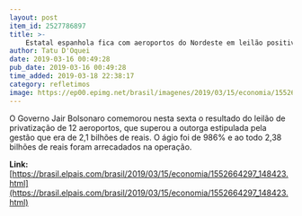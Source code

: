```yaml
---
layout: post
item_id: 2527786897
title: >-
    Estatal espanhola fica com aeroportos do Nordeste em leilão positivo para Bolsonaro
author: Tatu D'Oquei
date: 2019-03-16 00:49:28
pub_date: 2019-03-16 00:49:28
time_added: 2019-03-18 22:38:17
category: refletimos
image: https://ep00.epimg.net/brasil/imagenes/2019/03/15/economia/1552664297_148423_1552691772_rrss_normal.jpg
---
```


O Governo Jair Bolsonaro comemorou nesta sexta o resultado do leilão de privatização de 12 aeroportos, que superou a outorga estipulada pela gestão que era de 2,1 bilhões de reais. O ágio foi de 986% e ao todo 2,38 bilhões de reais foram arrecadados na operação.

**Link:** [https://brasil.elpais.com/brasil/2019/03/15/economia/1552664297_148423.html](https://brasil.elpais.com/brasil/2019/03/15/economia/1552664297_148423.html)

